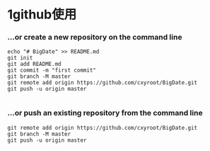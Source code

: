 # 1github使用

### …or create a new repository on the command line



```
echo "# BigDate" >> README.md
git init
git add README.md
git commit -m "first commit"
git branch -M master
git remote add origin https://github.com/cxyroot/BigDate.git
git push -u origin master
                
```

### …or push an existing repository from the command line



```
git remote add origin https://github.com/cxyroot/BigDate.git
git branch -M master
git push -u origin master
```